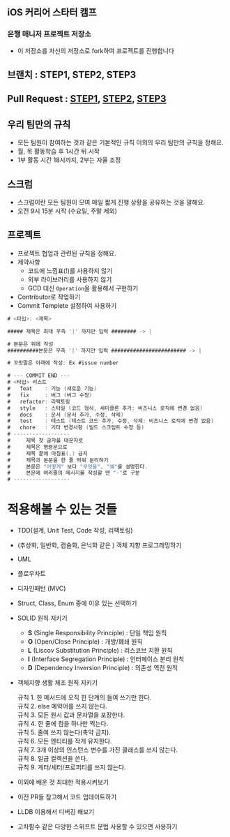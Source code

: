 ## iOS 커리어 스타터 캠프

### 은행 매니저 프로젝트 저장소

- 이 저장소를 자신의 저장소로 fork하여 프로젝트를 진행합니다

## 브랜치 : STEP1, STEP2, STEP3
## Pull Request : [STEP1](https://github.com/yagom-academy/ios-bank-manager/pull/31),   [STEP2](https://github.com/yagom-academy/ios-bank-manager/pull/43),    [STEP3](https://github.com/yagom-academy/ios-bank-manager/pull/47) 
## 우리 팀만의 규칙

- 모든 팀원이 참여하는 것과 같은 기본적인 규칙 이외의 우리 팀만의 규칙을 정해요.
- 월, 목 활동학습 후 1시간 뒤 시작
- 1부 활동 시간 18시까지, 2부는 자율 조정

## 스크럼

- 스크럼이란 모든 팀원이 모여 매일 짧게 진행 상황을 공유하는 것을 말해요.
- 오전 9시 15분 시작 (수요일, 주말 제외)

## 프로젝트

- 프로젝트 협업과 관련된 규칙을 정해요.
- 제약사항
    - 코드에 느낌표(!)를 사용하지 않기
    - 외부 라이브러리를 사용하지 않기
    - GCD 대신 `Operation`을 활용해서 구현하기
- Contributor로 작업하기
- Commit Templete 설정하여 사용하기

```swift
# <타입>: <제목>

##### 제목은 최대 우측 '|' 까지만 입력 ######## -> |

# 본문은 위에 작성
##########본문은 우측 '|' 까지만 입력 ######################## -> |

# 꼬릿말은 아래에 작성: Ex #issue number

# --- COMMIT END ---
# <타입> 리스트
#   feat    : 기능 (새로운 기능)
#   fix     : 버그 (버그 수정)
#   refactor: 리팩토링
#   style   : 스타일 (코드 형식, 세미콜론 추가: 비즈니스 로직에 변경 없음)
#   docs    : 문서 (문서 추가, 수정, 삭제)
#   test    : 테스트 (테스트 코드 추가, 수정, 삭제: 비즈니스 로직에 변경 없음)
#   chore   : 기타 변경사항 (빌드 스크립트 수정 등)
# ------------------
#     제목 첫 글자를 대문자로
#     제목은 명령문으로
#     제목 끝에 마침표(.) 금지
#     제목과 본문을 한 줄 띄워 분리하기
#     본문은 "어떻게" 보다 "무엇을", "왜"를 설명한다.
#     본문에 여러줄의 메시지를 작성할 땐 "-"로 구분
# ------------------
```

# 적용해볼 수 있는 것들

- TDD(설계, Unit Test, Code 작성, 리팩토링)
- (추상화, 일반화, 캡슐화, 은닉화 같은 ) 객체 지향 프로그래밍하기
- UML
- 플로우차트
- 디자인패턴 (MVC)
- Struct, Class, Enum 중에 이유 있는 선택하기
- SOLID 원칙 지키기
    - **S** (Single Responsibility Principle) : 단일 책임 원칙
    - **O** (Open/Close Principle) : 개방/폐쇄 원칙
    - **L** (Liscov Substitution Principle) : 리스코브 치환 원칙
    - **I** (Interface Segregation Principle) : 인터페이스 분리 원칙
    - **D** (Dependency Inversion Principle) : 의존성 역전 원칙
- 객체지향 생활 체조 원칙 지키기     

    규칙 1. 한 메서드에 오직 한 단계의 들여 쓰기만 한다.     
    규칙 2. else 예약어를 쓰지 않는다.     
    규칙 3. 모든 원시 값과 문자열을 포장한다.    
    규칙 4. 한 줄에 점을 하나만 찍는다.    
    규칙 5. 줄여 쓰지 않는다(축약 금지).    
    규칙 6. 모든 엔티티를 작게 유지한다.    
    규칙 7. 3개 이상의 인스턴스 변수를 가진 클래스를 쓰지 않는다.    
    규칙 8. 일급 컬렉션을 쓴다.    
    규칙 9. 게터/세터/프로퍼티를 쓰지 않는다.    

- 이외에 배운 것 최대한 적용시켜보기
- 이전 PR들 참고해서 코드 업데이트하기
- LLDB 이용해서 디버깅 해보기
- 고차함수 같은 다양한 스위프트 문법 사용할 수 있으면 사용하기
